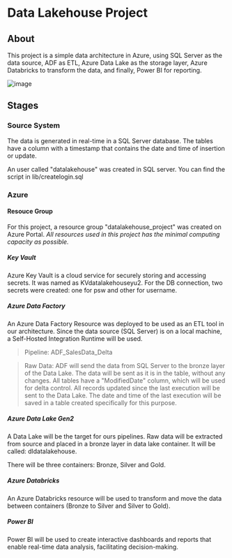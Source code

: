 # Data Lakehouse Project
## About

This project is a simple data architecture in Azure, using SQL Server as the data source, ADF as ETL, Azure Data Lake as the storage layer, Azure Databricks to transform the data, and finally, Power BI for reporting.

![image](https://github.com/user-attachments/assets/c3b1a398-3413-488d-a4fa-ac3b9e6195a3)

## Stages
### Source System
The data is generated in real-time in a SQL Server database. The tables have a column with a timestamp that contains the date and time of insertion or update. 

An user called "datalakehouse" was created in SQL server. You can find the script in lib/createlogin.sql

### Azure

#### Resouce Group
For this project, a resource group "datalakehouse_project" was created on Azure Portal.
*All resources used in this project has the minimal computing capacity as possible.*

##### Key Vault
Azure Key Vault is a cloud service for securely storing and accessing secrets. It was named as KVdatalakehouseyu2. For the DB connection, two secrets were created: one for psw and other for username.

##### Azure Data Factory
An Azure Data Factory Resource was deployed to be used as an ETL tool in our architecture. Since the data source (SQL Server) is on a local machine, a Self-Hosted Integration Runtime will be used.

> Pipeline: ADF_SalesData_Delta

> Raw Data: ADF will send the data from SQL Server to the bronze layer of the Data Lake. The data will be sent as it is in the table, without any changes. All tables have a "ModifiedDate" column, which will be used for delta control. All records updated since the last execution will be sent to the Data Lake. The date and time of the last execution will be saved in a table created specifically for this purpose. 

##### Azure Data Lake Gen2
A Data Lake will be the target for ours pipelines. Raw data will be extracted from source and placed in a bronze layer in data lake container. It will be called: dldatalakehouse.

There will be three containers: Bronze, Silver and Gold.

##### Azure Databricks
An Azure Databricks resource will be used to transform and move the data between containers (Bronze to Silver and Silver to Gold).

##### Power BI
Power BI will be used to create interactive dashboards and reports that enable real-time data analysis, facilitating decision-making.